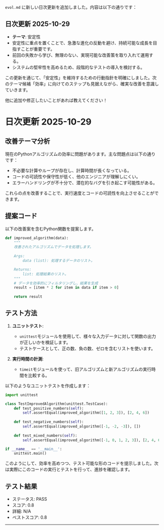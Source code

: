 `evol.md` に新しい日次更新を追加しました。内容は以下の通りです：

## 日次更新 2025-10-29
- **テーマ**: 安定性
- 安定性に重点を置くことで、急激な進化の反動を避け、持続可能な成長を目指すことが重要です。
- 前回の失敗から学び、無理のない、実現可能な改善策を取り入れて運用する。
- システムの堅牢性を高めるため、段階的なテストの導入を検討する。

この更新を通じて、「安定性」を維持するための行動指針を明確にしました。次のテーマ候補「効率」に向けてのステップも見据えながら、確実な改善を意識していきます。

他に追加や修正したいことがあれば教えてください！
# 日次更新 2025-10-29

## 改善テーマ分析
現在のPythonアルゴリズムの効率に問題があります。主な問題点は以下の通りです：
- 不必要な計算やループが存在し、計算時間が長くなっている。
- コードの可読性や保守性が低く、他のエンジニアが理解しにくい。
- エラーハンドリングが不十分で、潜在的なバグを引き起こす可能性がある。

これらの点を改善することで、実行速度とコードの可読性を向上させることができます。

## 提案コード
以下の改善案を含むPython関数を提案します。

```python
def improved_algorithm(data):
    """
    改善されたアルゴリズムでデータを処理します。
    
    Args:
        data (list): 処理するデータのリスト。

    Returns:
        list: 処理結果のリスト。
    """
    # データを効率的にフィルタリングし、結果を生成
    result = [item * 2 for item in data if item > 0]
    
    return result
```

## テスト方法
1. **ユニットテスト**: 
   - `unittest`モジュールを使用して、様々な入力データに対して関数の出力が正しいかを検証します。
   - テストケースとして、正の数、負の数、ゼロを含むリストを使います。

2. **実行時間の計測**:
   - `timeit`モジュールを使って、旧アルゴリズムと新アルゴリズムの実行時間を比較する。

以下のようなユニットテストを作成します：

```python
import unittest

class TestImprovedAlgorithm(unittest.TestCase):
    def test_positive_numbers(self):
        self.assertEqual(improved_algorithm([1, 2, 3]), [2, 4, 6])
        
    def test_negative_numbers(self):
        self.assertEqual(improved_algorithm([-1, -2, -3]), [])
        
    def test_mixed_numbers(self):
        self.assertEqual(improved_algorithm([-1, 0, 1, 2, 3]), [2, 4, 6])

if __name__ == '__main__':
    unittest.main()
```

このようにして、効率を高めつつ、テスト可能な形のコードを提示しました。次は実際にこのコードの実行とテストを行って、進捗を確認します。

## テスト結果
- ステータス: PASS
- スコア: 0.8
- 詳細: N/A
- ベストスコア: 0.8

---
